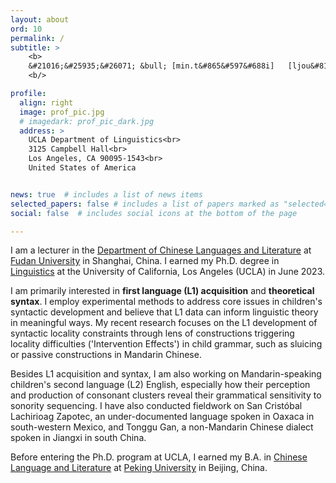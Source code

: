 ```yaml
---
layout: about
ord: 10
permalink: /
subtitle: >
    <b>
    &#21016;&#25935;&#26071; &bull; [min.t&#865&#597&#688i]   [ljou&#815]  &bull;   she/her
    <b/>

profile:
  align: right
  image: prof_pic.jpg 
  # imagedark: prof_pic_dark.jpg 
  address: >
    UCLA Department of Linguistics<br>
    3125 Campbell Hall<br>
    Los Angeles, CA 90095-1543<br>
    United States of America


news: true  # includes a list of news items
selected_papers: false # includes a list of papers marked as "selected={true}"
social: false  # includes social icons at the bottom of the page

---
```


I am a lecturer in the [Department of Chinese Languages and Literature](https://chinese.fudan.edu.cn) at [Fudan University](https://www.fudan.edu.cn) in Shanghai, China. I earned my Ph.D. degree in  <a href="https://linguistics.ucla.edu" target="_new">Linguistics</a> at the University of California, Los Angeles (UCLA) in June 2023.
<!-- and started working in the <a href="https://languagelab.humanities.ucla.edu/en/" target="_new">UCLA Language Acquisition Lab</a>, where I conduct various infant linguistic experiments and manage the lab.  -->

I am primarily interested in __first language (L1) acquisition__ and __theoretical syntax__. I employ experimental methods to address core issues in children's syntactic development and believe that L1 data can inform linguistic theory in meaningful ways. 
My recent research focuses on the L1 development of syntactic locality constraints through lens of constructions triggering locality difficulties ('Intervention Effects') in child grammar, such as sluicing or passive constructions in Mandarin Chinese. 


Besides L1 acquisition and syntax, I am also working on Mandarin-speaking children's second language (L2) English, especially how their perception and production of consonant clusters reveal their grammatical sensitivity to sonority sequencing. I have also conducted fieldwork on San Cristóbal Lachirioag Zapotec, an under-documented language spoken in Oaxaca in south-western Mexico, and Tonggu Gan, a non-Mandarin Chinese dialect spoken in Jiangxi in south China.

Before entering the Ph.D. program at UCLA, I earned my B.A. in [Chinese Language and Literature](https://chinese.pku.edu.cn/index.htm) at <a href="https://english.pku.edu.cn" target="_new">Peking University</a> in Beijing, China. 

